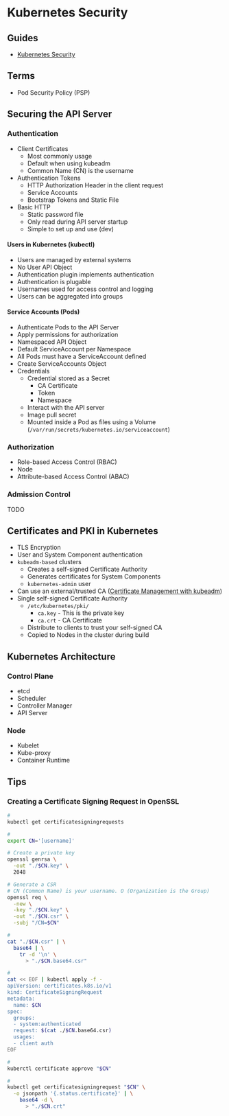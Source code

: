 # Kubernetes Security

## Guides

- [Kubernetes Security](https://kubernetes.io/docs/concepts/security/)

## Terms

- Pod Security Policy (PSP)

## Securing the API Server

### Authentication

- Client Certificates
  - Most commonly usage
  - Default when using kubeadm
  - Common Name (CN) is the username
- Authentication Tokens
  - HTTP Authorization Header in the client request
  - Service Accounts
  - Bootstrap Tokens and Static File
- Basic HTTP
  - Static password file
  - Only read during API server startup
  - Simple to set up and use (dev)
<!-- - OpenID Connect -->

#### Users in Kubernetes (kubectl)

- Users are managed by external systems
- No User API Object
- Authentication plugin implements authentication
- Authentication is plugable
- Usernames used for access control and logging
- Users can be aggregated into groups

#### Service Accounts (Pods)

- Authenticate Pods to the API Server
- Apply permissions for authorization
- Namespaced API Object
- Default ServiceAccount per Namespace
- All Pods must have a ServiceAccount defined
- Create ServiceAccounts Object
- Credentials
  - Credential stored as a Secret
    - CA Certificate
    - Token
    - Namespace
  - Interact with the API server
  - Image pull secret
  - Mounted inside a Pod as files using a Volume (`/var/run/secrets/kubernetes.io/serviceaccount`)

### Authorization

- Role-based Access Control (RBAC)
- Node
- Attribute-based Access Control (ABAC)

### Admission Control

TODO

## Certificates and PKI in Kubernetes

- TLS Encryption
- User and System Component authentication
- `kubeadm-based` clusters
  - Creates a self-signed Certificate Authority
  - Generates certificates for System Components
  - `kubernetes-admin` user
- Can use an external/trusted CA ([Certificate Management with kubeadm](https://kubernetes.io/docs/tasks/administer-cluster/kubeadm/kubeadm-certs/))
- Single self-signed Certificate Authority
  - `/etc/kubernetes/pki/`
    - `ca.key` - This is the private key
    - `ca.crt` - CA Certificate
  - Distribute to clients to trust your self-signed CA
  - Copied to Nodes in the cluster during build

## Kubernetes Architecture

### Control Plane

- etcd
- Scheduler
- Controller Manager
- API Server

### Node

- Kubelet
- Kube-proxy
- Container Runtime

## Tips

### Creating a Certificate Signing Request in OpenSSL

```sh
#
kubectl get certificatesigningrequests

#
export CN='[username]'

# Create a private key
openssl genrsa \
  -out "./$CN.key" \
  2048

# Generate a CSR
# CN (Common Name) is your username. O (Organization is the Group)
openssl req \
  -new \
  -key "./$CN.key" \
  -out "./$CN.csr" \
  -subj "/CN=$CN"

#
cat "./$CN.csr" | \
  base64 | \
    tr -d '\n' \
      > "./$CN.base64.csr"

#
cat << EOF | kubectl apply -f -
apiVersion: certificates.k8s.io/v1
kind: CertificateSigningRequest
metadata:
  name: $CN
spec:
  groups:
  - system:authenticated
  request: $(cat ./$CN.base64.csr)
  usages:
  - client auth
EOF

#
kuberctl certificate approve "$CN"

#
kubectl get certificatesigningrequest "$CN" \
  -o jsonpath '{.status.certificate}' | \
    base64 -d \
      > "./$CN.crt"
```
